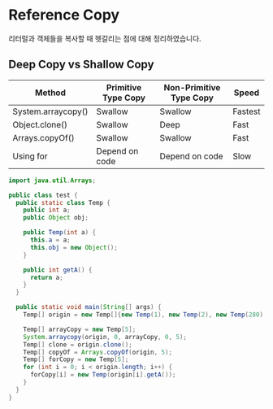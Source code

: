 # Reference Copy
리터럴과 객체들을 복사할 때 헷갈리는 점에 대해 정리하였습니다. 

## Deep Copy vs Shallow Copy

| Method             | Primitive Type Copy | Non-Primitive Type Copy | Speed   |
| ------------------ | ------------------- | ----------------------- | ------- |
| System.arraycopy() | Swallow             | Swallow                 | Fastest |
| Object.clone()     | Swallow             | Deep                    | Fast    |
| Arrays.copyOf()    | Swallow             | Swallow                 | Fast    |
| Using for          | Depend on code      | Depend on code          | Slow    |

```java
import java.util.Arrays;

public class test {
  public static class Temp {
    public int a;
    public Object obj;

    public Temp(int a) {
      this.a = a;
      this.obj = new Object();
    }

    public int getA() {
      return a;
    }
  }

  public static void main(String[] args) {
    Temp[] origin = new Temp[]{new Temp(1), new Temp(2), new Temp(280), new Temp(1500), new Temp(40000)};

    Temp[] arrayCopy = new Temp[5];
    System.arraycopy(origin, 0, arrayCopy, 0, 5);
    Temp[] clone = origin.clone();
    Temp[] copyOf = Arrays.copyOf(origin, 5);
    Temp[] forCopy = new Temp[5];
    for (int i = 0; i < origin.length; i++) {
      forCopy[i] = new Temp(origin[i].getA());
    }
  }
}
```